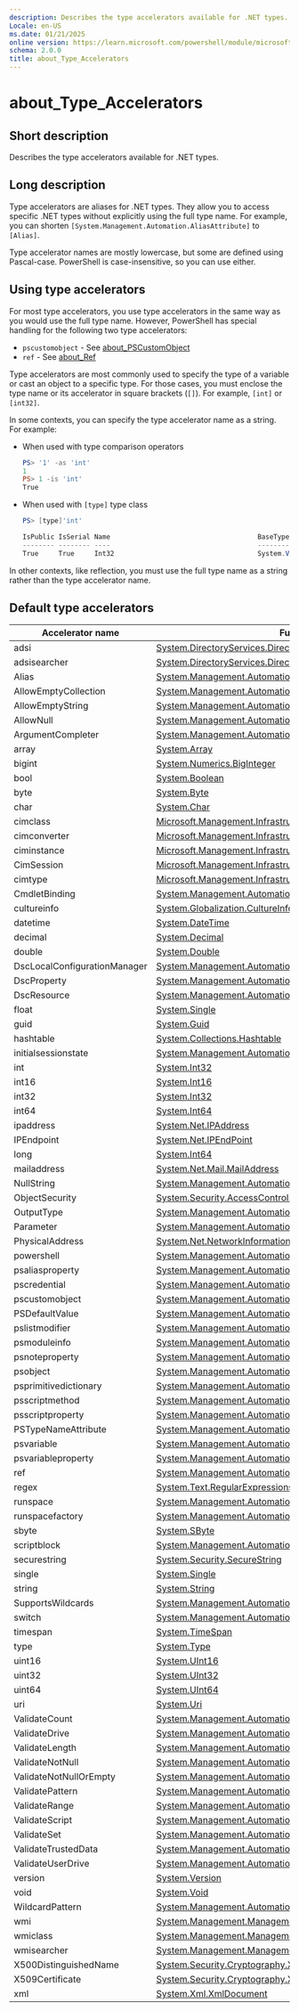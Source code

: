 ```yaml
---
description: Describes the type accelerators available for .NET types.
Locale: en-US
ms.date: 01/21/2025
online version: https://learn.microsoft.com/powershell/module/microsoft.powershell.core/about/about_type_accelerators?view=powershell-5.1&WT.mc_id=ps-gethelp
schema: 2.0.0
title: about_Type_Accelerators
---
```

# about_Type_Accelerators

## Short description

Describes the type accelerators available for .NET types.

## Long description

Type accelerators are aliases for .NET types. They allow you to access specific
.NET types without explicitly using the full type name. For example, you can
shorten `[System.Management.Automation.AliasAttribute]` to `[Alias]`.

Type accelerator names are mostly lowercase, but some are defined using
Pascal-case. PowerShell is case-insensitive, so you can use either.

## Using type accelerators

For most type accelerators, you use type accelerators in the same way as
you would use the full type name. However, PowerShell has special handling for
the following two type accelerators:

- `pscustomobject` - See [about_PSCustomObject](about_PSCustomObject.md)
- `ref` - See [about_Ref](about_Ref.md)

Type accelerators are most commonly used to specify the type of a variable or
cast an object to a specific type. For those cases, you must enclose the type
name or its accelerator in square brackets (`[]`). For example, `[int]` or
`[int32]`.

In some contexts, you can specify the type accelerator name as a string. For
example:

- When used with type comparison operators

  ```powershell
  PS> '1' -as 'int'
  1
  PS> 1 -is 'int'
  True
  ```

- When used with `[type]` type class

  ```powershell
  PS> [type]'int'

  IsPublic IsSerial Name                                     BaseType
  -------- -------- ----                                     --------
  True     True     Int32                                    System.ValueType
  ```

In other contexts, like reflection, you must use the full type name as a string
rather than the type accelerator name.

## Default type accelerators

|       Accelerator name       |                                                                 Full type name                                                                  |
| ---------------------------- | ----------------------------------------------------------------------------------------------------------------------------------------------- |
| adsi                         | [System.DirectoryServices.DirectoryEntry](xref:System.DirectoryServices.DirectoryEntry)                                                         |
| adsisearcher                 | [System.DirectoryServices.DirectorySearcher](xref:System.DirectoryServices.DirectorySearcher)                                                   |
| Alias                        | [System.Management.Automation.AliasAttribute](xref:System.Management.Automation.AliasAttribute)                                                 |
| AllowEmptyCollection         | [System.Management.Automation.AllowEmptyCollectionAttribute](xref:System.Management.Automation.AllowEmptyCollectionAttribute)                   |
| AllowEmptyString             | [System.Management.Automation.AllowEmptyStringAttribute](xref:System.Management.Automation.AllowEmptyStringAttribute)                           |
| AllowNull                    | [System.Management.Automation.AllowNullAttribute](xref:System.Management.Automation.AllowNullAttribute)                                         |
| ArgumentCompleter            | [System.Management.Automation.ArgumentCompleterAttribute](xref:System.Management.Automation.ArgumentCompleterAttribute)                         |
| array                        | [System.Array](xref:System.Array)                                                                                                               |
| bigint                       | [System.Numerics.BigInteger](xref:System.Numerics.BigInteger)                                                                                   |
| bool                         | [System.Boolean](xref:System.Boolean)                                                                                                           |
| byte                         | [System.Byte](xref:System.Byte)                                                                                                                 |
| char                         | [System.Char](xref:System.Char)                                                                                                                 |
| cimclass                     | [Microsoft.Management.Infrastructure.CimClass](xref:Microsoft.Management.Infrastructure.CimClass)                                               |
| cimconverter                 | [Microsoft.Management.Infrastructure.CimConverter](xref:Microsoft.Management.Infrastructure.CimConverter)                                       |
| ciminstance                  | [Microsoft.Management.Infrastructure.CimInstance](xref:Microsoft.Management.Infrastructure.CimInstance)                                         |
| CimSession                   | [Microsoft.Management.Infrastructure.CimSession](xref:Microsoft.Management.Infrastructure.CimSession)                                           |
| cimtype                      | [Microsoft.Management.Infrastructure.CimType](xref:Microsoft.Management.Infrastructure.CimType)                                                 |
| CmdletBinding                | [System.Management.Automation.CmdletBindingAttribute](xref:System.Management.Automation.CmdletBindingAttribute)                                 |
| cultureinfo                  | [System.Globalization.CultureInfo](xref:System.Globalization.CultureInfo)                                                                       |
| datetime                     | [System.DateTime](xref:System.DateTime)                                                                                                         |
| decimal                      | [System.Decimal](xref:System.Decimal)                                                                                                           |
| double                       | [System.Double](xref:System.Double)                                                                                                             |
| DscLocalConfigurationManager | [System.Management.Automation.DscLocalConfigurationManagerAttribute](xref:System.Management.Automation.DscLocalConfigurationManagerAttribute)   |
| DscProperty                  | [System.Management.Automation.DscPropertyAttribute](xref:System.Management.Automation.DscPropertyAttribute)                                     |
| DscResource                  | [System.Management.Automation.DscResourceAttribute](xref:System.Management.Automation.DscResourceAttribute)                                     |
| float                        | [System.Single](xref:System.Single)                                                                                                             |
| guid                         | [System.Guid](xref:System.Guid)                                                                                                                 |
| hashtable                    | [System.Collections.Hashtable](xref:System.Collections.Hashtable)                                                                               |
| initialsessionstate          | [System.Management.Automation.Runspaces.InitialSessionState](xref:System.Management.Automation.Runspaces.InitialSessionState)                   |
| int                          | [System.Int32](xref:System.Int32)                                                                                                               |
| int16                        | [System.Int16](xref:System.Int16)                                                                                                               |
| int32                        | [System.Int32](xref:System.Int32)                                                                                                               |
| int64                        | [System.Int64](xref:System.Int64)                                                                                                               |
| ipaddress                    | [System.Net.IPAddress](xref:System.Net.IPAddress)                                                                                               |
| IPEndpoint                   | [System.Net.IPEndPoint](xref:System.Net.IPEndPoint)                                                                                             |
| long                         | [System.Int64](xref:System.Int64)                                                                                                               |
| mailaddress                  | [System.Net.Mail.MailAddress](xref:System.Net.Mail.MailAddress)                                                                                 |
| NullString                   | [System.Management.Automation.Language.NullString](xref:System.Management.Automation.Language.NullString)                                       |
| ObjectSecurity               | [System.Security.AccessControl.ObjectSecurity](xref:System.Security.AccessControl.ObjectSecurity)                                               |
| OutputType                   | [System.Management.Automation.OutputTypeAttribute](xref:System.Management.Automation.OutputTypeAttribute)                                       |
| Parameter                    | [System.Management.Automation.ParameterAttribute](xref:System.Management.Automation.ParameterAttribute)                                         |
| PhysicalAddress              | [System.Net.NetworkInformation.PhysicalAddress](xref:System.Net.NetworkInformation.PhysicalAddress)                                             |
| powershell                   | [System.Management.Automation.PowerShell](xref:System.Management.Automation.PowerShell)                                                         |
| psaliasproperty              | [System.Management.Automation.PSAliasProperty](xref:System.Management.Automation.PSAliasProperty)                                               |
| pscredential                 | [System.Management.Automation.PSCredential](xref:System.Management.Automation.PSCredential)                                                     |
| pscustomobject               | [System.Management.Automation.PSObject](xref:System.Management.Automation.PSObject)                                                             |
| PSDefaultValue               | [System.Management.Automation.PSDefaultValueAttribute](xref:System.Management.Automation.PSDefaultValueAttribute)                               |
| pslistmodifier               | [System.Management.Automation.PSListModifier](xref:System.Management.Automation.PSListModifier)                                                 |
| psmoduleinfo                 | [System.Management.Automation.PSModuleInfo](xref:System.Management.Automation.PSModuleInfo)                                                     |
| psnoteproperty               | [System.Management.Automation.PSNoteProperty](xref:System.Management.Automation.PSNoteProperty)                                                 |
| psobject                     | [System.Management.Automation.PSObject](xref:System.Management.Automation.PSObject)                                                             |
| psprimitivedictionary        | [System.Management.Automation.PSPrimitiveDictionary](xref:System.Management.Automation.PSPrimitiveDictionary)                                   |
| psscriptmethod               | [System.Management.Automation.PSScriptMethod](xref:System.Management.Automation.PSScriptMethod)                                                 |
| psscriptproperty             | [System.Management.Automation.PSScriptProperty](xref:System.Management.Automation.PSScriptProperty)                                             |
| PSTypeNameAttribute          | [System.Management.Automation.PSTypeNameAttribute](xref:System.Management.Automation.PSTypeNameAttribute)                                       |
| psvariable                   | [System.Management.Automation.PSVariable](xref:System.Management.Automation.PSVariable)                                                         |
| psvariableproperty           | [System.Management.Automation.PSVariableProperty](xref:System.Management.Automation.PSVariableProperty)                                         |
| ref                          | [System.Management.Automation.PSReference](xref:System.Management.Automation.PSReference)                                                       |
| regex                        | [System.Text.RegularExpressions.Regex](xref:System.Text.RegularExpressions.Regex)                                                               |
| runspace                     | [System.Management.Automation.Runspaces.Runspace](xref:System.Management.Automation.Runspaces.Runspace)                                         |
| runspacefactory              | [System.Management.Automation.Runspaces.RunspaceFactory](xref:System.Management.Automation.Runspaces.RunspaceFactory)                           |
| sbyte                        | [System.SByte](xref:System.SByte)                                                                                                               |
| scriptblock                  | [System.Management.Automation.ScriptBlock](xref:System.Management.Automation.ScriptBlock)                                                       |
| securestring                 | [System.Security.SecureString](xref:System.Security.SecureString)                                                                               |
| single                       | [System.Single](xref:System.Single)                                                                                                             |
| string                       | [System.String](xref:System.String)                                                                                                             |
| SupportsWildcards            | [System.Management.Automation.SupportsWildcardsAttribute](xref:System.Management.Automation.SupportsWildcardsAttribute)                         |
| switch                       | [System.Management.Automation.SwitchParameter](xref:System.Management.Automation.SwitchParameter)                                               |
| timespan                     | [System.TimeSpan](xref:System.TimeSpan)                                                                                                         |
| type                         | [System.Type](xref:System.Type)                                                                                                                 |
| uint16                       | [System.UInt16](xref:System.UInt16)                                                                                                             |
| uint32                       | [System.UInt32](xref:System.UInt32)                                                                                                             |
| uint64                       | [System.UInt64](xref:System.UInt64)                                                                                                             |
| uri                          | [System.Uri](xref:System.Uri)                                                                                                                   |
| ValidateCount                | [System.Management.Automation.ValidateCountAttribute](xref:System.Management.Automation.ValidateCountAttribute)                                 |
| ValidateDrive                | [System.Management.Automation.ValidateDriveAttribute](xref:System.Management.Automation.ValidateDriveAttribute)                                 |
| ValidateLength               | [System.Management.Automation.ValidateLengthAttribute](xref:System.Management.Automation.ValidateLengthAttribute)                               |
| ValidateNotNull              | [System.Management.Automation.ValidateNotNullAttribute](xref:System.Management.Automation.ValidateNotNullAttribute)                             |
| ValidateNotNullOrEmpty       | [System.Management.Automation.ValidateNotNullOrEmptyAttribute](xref:System.Management.Automation.ValidateNotNullOrEmptyAttribute)               |
| ValidatePattern              | [System.Management.Automation.ValidatePatternAttribute](xref:System.Management.Automation.ValidatePatternAttribute)                             |
| ValidateRange                | [System.Management.Automation.ValidateRangeAttribute](xref:System.Management.Automation.ValidateRangeAttribute)                                 |
| ValidateScript               | [System.Management.Automation.ValidateScriptAttribute](xref:System.Management.Automation.ValidateScriptAttribute)                               |
| ValidateSet                  | [System.Management.Automation.ValidateSetAttribute](xref:System.Management.Automation.ValidateSetAttribute)                                     |
| ValidateTrustedData          | [System.Management.Automation.ValidateTrustedDataAttribute](xref:System.Management.Automation.ValidateTrustedDataAttribute)                     |
| ValidateUserDrive            | [System.Management.Automation.ValidateUserDriveAttribute](xref:System.Management.Automation.ValidateUserDriveAttribute)                         |
| version                      | [System.Version](xref:System.Version)                                                                                                           |
| void                         | [System.Void](xref:System.Void)                                                                                                                 |
| WildcardPattern              | [System.Management.Automation.WildcardPattern](xref:System.Management.Automation.WildcardPattern)                                               |
| wmi                          | [System.Management.ManagementObject](xref:System.Management.ManagementObject)                                                                   |
| wmiclass                     | [System.Management.ManagementClass](xref:System.Management.ManagementClass)                                                                     |
| wmisearcher                  | [System.Management.ManagementObjectSearcher](xref:System.Management.ManagementObjectSearcher)                                                   |
| X500DistinguishedName        | [System.Security.Cryptography.X509Certificates.X500DistinguishedName](xref:System.Security.Cryptography.X509Certificates.X500DistinguishedName) |
| X509Certificate              | [System.Security.Cryptography.X509Certificates.X509Certificate](xref:System.Security.Cryptography.X509Certificates.X509Certificate)             |
| xml                          | [System.Xml.XmlDocument](xref:System.Xml.XmlDocument)                                                                                           |
